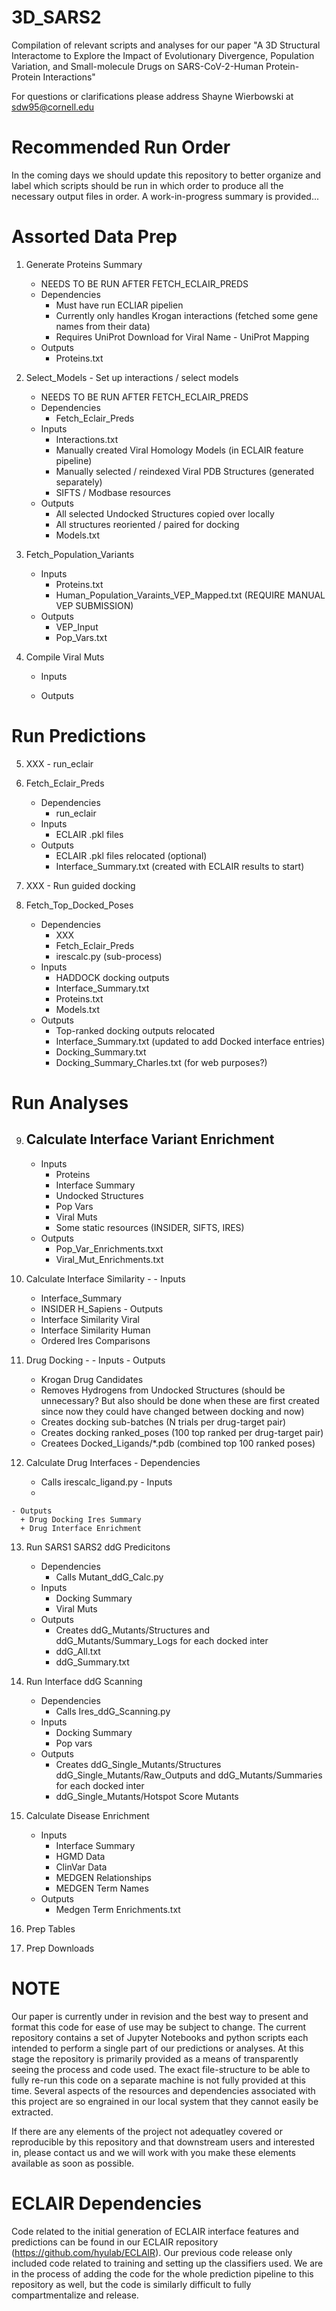 # 3D_SARS2
Compilation of relevant scripts and analyses for our paper "A 3D Structural Interactome to Explore the Impact of Evolutionary Divergence, Population Variation, and Small-molecule Drugs on SARS-CoV-2-Human Protein-Protein Interactions"

For questions or clarifications please address Shayne Wierbowski at sdw95@cornell.edu

# Recommended Run Order

In the coming days we should update this repository to better organize and label which scripts should be run in which order to produce all the necessary output files in order. A work-in-progress summary is provided...

# Assorted Data Prep
1. Generate Proteins Summary
   + NEEDS TO BE RUN AFTER FETCH_ECLAIR_PREDS
   - Dependencies
     + Must have run ECLIAR pipelien
     + Currently only handles Krogan interactions (fetched some gene names from their data)
     + Requires UniProt Download for Viral Name - UniProt Mapping
   - Outputs
     + Proteins.txt

2. Select_Models - Set up interactions / select models
   + NEEDS TO BE RUN AFTER FETCH_ECLAIR_PREDS
   - Dependencies
     + Fetch_Eclair_Preds
   - Inputs
     + Interactions.txt
     + Manually created Viral Homology Models (in ECLAIR feature pipeline)
     + Manually selected / reindexed Viral PDB Structures (generated separately)
     + SIFTS / Modbase resources
   - Outputs
     + All selected Undocked Structures copied over locally
     + All structures reoriented / paired for docking
     + Models.txt

3. Fetch_Population_Variants
   - Inputs
     + Proteins.txt
     + Human_Population_Varaints_VEP_Mapped.txt (REQUIRE MANUAL VEP SUBMISSION)
   - Outputs
     + VEP_Input
     + Pop_Vars.txt

4. Compile Viral Muts
   - Inputs

   - Outputs


# Run Predictions
5.  XXX - run_eclair

6.  Fetch_Eclair_Preds
    - Dependencies
      + run_eclair
    - Inputs
       + ECLAIR .pkl files
    - Outputs
       + ECLAIR .pkl files relocated (optional)
       + Interface_Summary.txt (created with ECLAIR results to start)

7.  XXX - Run guided docking

8.  Fetch_Top_Docked_Poses
    - Dependencies
      + XXX
      + Fetch_Eclair_Preds
      + irescalc.py (sub-process)
    - Inputs
       + HADDOCK docking outputs
       + Interface_Summary.txt
       + Proteins.txt
       + Models.txt
    - Outputs
       + Top-ranked docking outputs relocated
       + Interface_Summary.txt (updated to add Docked interface entries)
       + Docking_Summary.txt
       + Docking_Summary_Charles.txt (for web purposes?)




# Run Analyses
9.  Calculate Interface Variant Enrichment
    -
    - Inputs
      + Proteins
      + Interface Summary
      + Undocked Structures
      + Pop Vars
      + Viral Muts
      + Some static resources (INSIDER, SIFTS, IRES)
    - Outputs
      + Pop_Var_Enrichments.txxt
      + Viral_Mut_Enrichments.txt

10.  Calculate Interface Similarity
    -
    - Inputs
      + Interface_Summary
      + INSIDER H_Sapiens
    - Outputs
      + Interface Similarity Viral
      + Interface Similarity Human
      + Ordered Ires Comparisons

11.  Drug Docking
    -
    - Inputs
    - Outputs
      + Krogan Drug Candidates
      + Removes Hydrogens from Undocked Structures (should be unnecessary? But also should be done when these are first created since now they could have changed between docking and now)
      + Creates docking sub-batches (N trials per drug-target pair)
      + Creates docking ranked_poses (100 top ranked per drug-target pair)
      + Createes Docked_Ligands/*.pdb (combined top 100 ranked poses)

12.  Calculate Drug Interfaces
    - Dependencies
      + Calls irescalc_ligand.py
    - Inputs
      +
    - Outputs
      + Drug Docking Ires Summary
      + Drug Interface Enrichment

13. Run SARS1 SARS2 ddG Predicitons
    - Dependencies
      + Calls Mutant_ddG_Calc.py
    - Inputs
      + Docking Summary
      + Viral Muts
    - Outputs
      + Creates ddG_Mutants/Structures and ddG_Mutants/Summary_Logs for each docked inter
      + ddG_All.txt
      + ddG_Summary.txt

14. Run Interface ddG Scanning
    - Dependencies
      + Calls Ires_ddG_Scanning.py
    - Inputs
      + Docking Summary
      + Pop vars
    - Outputs
      + Creates ddG_Single_Mutants/Structures ddG_Single_Mutants/Raw_Outputs and ddG_Mutants/Summaries for each docked inter
      + ddG_Single_Mutants/Hotspot Score Mutants


15. Calculate Disease Enrichment
    - Inputs
      + Interface Summary
      + HGMD Data
      + ClinVar Data
      + MEDGEN Relationships
      + MEDGEN Term Names
    - Outputs
      + Medgen Term Enrichments.txt

16. Prep Tables

17. Prep Downloads

# NOTE
Our paper is currently under in revision and the best way to present and format this code for ease of use may be subject to change. The current repository contains a set of Jupyter Notebooks and python scripts each intended to perform a single part of our predictions or analyses. At this stage the repository is primarily provided as a means of transparently seeing the process and code used. The exact file-structure to be able to fully re-run this code on a separate machine is not fully provided at this time. Several aspects of the resources and dependencies associated with this project are so engrained in our local system that they cannot easily be extracted.

If there are any elements of the project not adequatley covered or reproducible by this repository and that downstream users and interested in, please contact us and we will work with you make these elements available as soon as possible.

# ECLAIR Dependencies

Code related to the initial generation of ECLAIR interface features and predictions can be found in our ECLAIR repository (https://github.com/hyulab/ECLAIR). Our previous code release only included code related to training and setting up the classifiers used. We are in the process of adding the code for the whole prediction pipeline to this repository as well, but the code is similarly difficult to fully compartmentalize and release.
